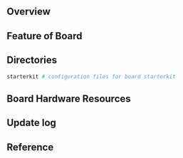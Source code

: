 ## Overview

## Feature of Board

## Directories

```sh
starterkit # configuration files for board starterkit
```

## Board Hardware Resources

## Update log

## Reference
